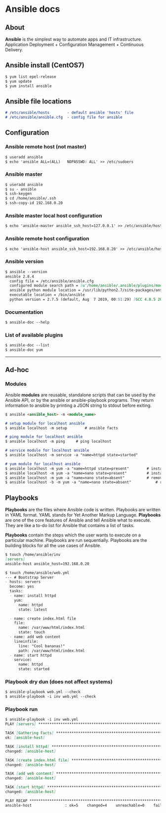 # Ansible docs
## About 
**Ansible** is the simplest way to automate apps and IT infrastructure. Application Deployment + Configuration Management + Continuous Delivery.

## Ansible install (CentOS7)
```markdown
$ yum list epel-release
$ yum update
$ yum install ansible
```

## Ansible file locations
```markdown
# /etc/ansible/hosts 		- default ansible 'hosts' file
# /etc/ansible/ansible.cfg 	- config file for ansible
```

## Configuration
### Ansible remote host (not master) ### 
```markdown
$ useradd ansible
$ echo 'ansible	ALL=(ALL)	NOPASSWD: ALL' >> /etc/sudoers
```

### Ansible master ###
```markdown
$ useradd ansible
$ su - ansible
$ ssh-keygen
$ cd /home/ansible/.ssh
$ ssh-copy-id 192.168.0.20
```

### Ansible master local host configuration
```markdown
$ echo 'ansible-master ansible_ssh_host=127.0.0.1' >> /etc/ansible/hosts
```

### Ansible remote host configuration
```markdown
$ echo 'ansible-host ansible_ssh_host=192.168.0.20' >> /etc/ansible/hosts
```

### Ansible version
```markdown
$ ansible --version
ansible 2.8.4
  config file = /etc/ansible/ansible.cfg
  configured module search path = [u'/home/ansible/.ansible/plugins/modules', u'/usr/share/ansible/plugins/modules']
  ansible python module location = /usr/lib/python2.7/site-packages/ansible
  executable location = /bin/ansible
  python version = 2.7.5 (default, Aug  7 2019, 00:51:29) [GCC 4.8.5 20150623 (Red Hat 4.8.5-39)]
```

### Documentation
```markdown
$ ansible-doc --help
```

### List of available plugins

```markdown
$ ansible-doc --list
$ ansible-doc yum
```
---
## Ad-hoc
### Modules
Ansible **modules** are reusable, standalone scripts that can be used by the Ansible API, or by the ansible or ansible-playbook programs. They return information to ansible by printing a JSON string to stdout before exiting.

```markdown
$ ansible <ansible_host> -m <module_name>
```

```markdown
# setup module for localhost ansible
$ ansible localhost -m setup		# ansible facts

# ping module for localhost ansible
$ ansible localhost -m ping		# ping localhost

# service module for localhost ansible
$ ansible localhost -m service -a "name=httpd state=started"

# yum module for localhost ansible
$ ansible localhost -m yum -a "name=httpd state=present"		# install httpd package
$ ansible localhost -m yum -a "name=nano state=present" 		# install nano package
$ ansible localhost -m yum -a "name=nano state=absent"  		# remove  nano package
$ ansible localhost -b -m yum -a "name=nano state=absent"	        # remove  nano package (-b, --become run operations with become (does not imply password prompting)
```

## Playbooks
**Playbooks** are the files where Ansible code is written. Playbooks are written in YAML format. YAML stands for Yet Another Markup Language. **Playbooks** are one of the core features of Ansible and tell Ansible what to execute. They are like a to-do list for Ansible that contains a list of tasks.

**Playbooks** contain the steps which the user wants to execute on a particular machine. Playbooks are run sequentially. Playbooks are the building blocks for all the use cases of Ansible.

```markdown
$ touch /home/ansible/inv
[servers]
ansible-host ansible_host=192.168.0.20
```

```markdown
$ touch /home/ansible/web.yml
--- # Bootstrap Server
- hosts: servers
  become: yes
  tasks:
  - name: install httpd
    yum:
      name: httpd
      state: latest

  - name: create index.html file
    file:
      name: /var/www/html/index.html
      state: touch
  - name: add web content
    lineinfile:
      line: "Cool bananas!"
      path: /var/www/html/index.html
  - name: start httpd
    service:
      name: httpd
      state: started
```

### Playbook dry dun (does not affect systems)
```markdown
$ ansible-playbook web.yml --check
$ ansible-playbook -i inv web.yml --check
```

### Playbook run
```markdown
$ ansible-playbook -i inv web.yml
PLAY [servers] **********************************************************************************

TASK [Gathering Facts] **************************************************************************
ok: [ansible-host]

TASK [install httpd] ******************************************************************************
changed: [ansible-host]

TASK [create index.html file] *******************************************************************
changed: [ansible-host]

TASK [add web content] **************************************************************************
changed: [ansible-host]

TASK [start httpd] ******************************************************************************
changed: [ansible-host]

PLAY RECAP **************************************************************************************
ansible-host               : ok=5    changed=4    unreachable=0    failed=0    skipped=0    rescued=0    ignored=0
```
